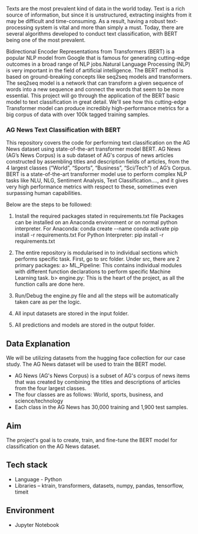 
Texts are the most prevalent kind of data in the world today.
Text is a rich source of information, but since it is unstructured, extracting insights from it may be difficult and time-consuming.
As a result, having a robust text-processing system is vital and more than simply a must.
Today, there are several algorithms developed to conduct text classification, with BERT being one of the most prevalent.

Bidirectional Encoder Representations from Transformers (BERT) is a popular NLP model from Google that is famous for generating cutting-edge outcomes in a broad range of NLP jobs.Natural Language Processing (NLP) is very important in the field of artificial intelligence. The BERT method is based on ground-breaking concepts like seq2seq models and transformers. The seq2seq model is a network that can transform a given sequence of words into a new sequence and connect the words that seem to be more essential. This project will go through the application of the BERT basic model to text classification in great detail.
We'll see how this cutting-edge Transformer model can produce incredibly high-performance metrics for a big corpus of data with over 100k tagged training samples.

### AG News Text Classification with BERT ###

This repository covers the code for performing text classification on the AG News dataset using state-of-the-art transformer model BERT.
AG News (AG’s News Corpus) is a sub dataset of AG's corpus of news articles 
constructed by assembling titles and description fields of articles, from the 4 largest classes (“World”, “Sports”, “Business”, “Sci/Tech”)
of AG’s Corpus.
BERT is a state-of-the-art transformer model use to perform complex NLP tasks like NLU, NLG, Sentiment Analysis,
Text Classification...., and it gives very high performance metrics with respect to these, sometimes even surpassing human capabilities.

Below are the steps to be followed:

1. Install the required packages stated in requirements.txt file 
   Packages can be installed on an Anaconda environment or on normal python interpreter.
   For Anaconda:
   conda create --name <youenvname>
   conda activate <yourenvname>
   pip install -r requirements.txt
   For Python Interpreter:
   pip install -r requirements.txt
   
2. The entire repository is modularised in to individual sections which performs specific task.
   First, go to src folder.
   Under src, there are 2 primary packages:
   a> ML_Pipeline:
   This contains individual modules with different function declarations to perform specific Machine Learning task.
   b> engine.py:
   This is the heart of the project, as all the function calls are done here.
   
3. Run/Debug the engine.py file and all the steps will be automatically taken care as per the logic.

4. All input datasets are stored in the input folder.

5. All predictions and models are stored in the output folder. 

## Data Explanation

We will be utilizing datasets from the hugging face collection for our case study.
The AG News dataset will be used to train the BERT model. 
- AG News (AG's News Corpus) is a subset of AG's corpus of news items that was created by combining the titles and descriptions of articles from the four largest classes.
- The four classes are as follows:
World, sports, business, and science/technology
- Each class in the AG News has 30,000 training and 1,900 test samples. 

## Aim
The project's goal is to create, train, and fine-tune the BERT model for classification on the AG News dataset. 

## Tech stack

 - Language - Python
 - Libraries – ktrain, transformers, datasets, numpy, pandas, tensorflow, timeit

## Environment

 - Jupyter Notebook


 
